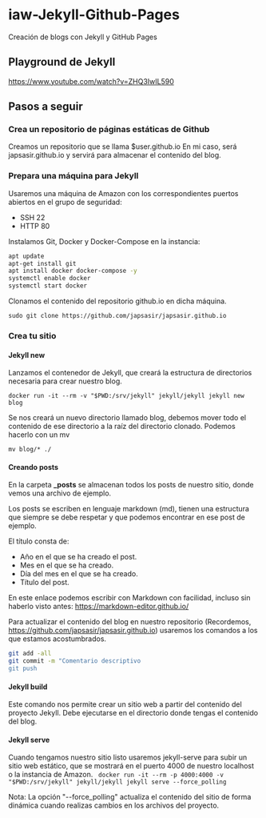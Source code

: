 # iaw-Jekyll-Github-Pages
Creación de blogs con Jekyll y GitHub Pages

## Playground de Jekyll

https://www.youtube.com/watch?v=ZHQ3IwIL590

## Pasos a seguir

### Crea un repositorio de páginas estáticas de Github
Creamos un repositorio que se llama $user.github.io En mi caso, será japsasir.github.io y servirá para almacenar el contenido del blog.

### Prepara una máquina para Jekyll

Usaremos una máquina de Amazon con los correspondientes puertos abiertos en el grupo de seguridad:

- SSH 22
- HTTP 80

Instalamos Git, Docker y Docker-Compose en la instancia:


```bash
apt update
apt-get install git
apt install docker docker-compose -y
systemctl enable docker
systemctl start docker
```

Clonamos el contenido del repositorio github.io en dicha máquina.

`sudo git clone https://github.com/japsasir/japsasir.github.io`

### Crea tu sitio

#### Jekyll new
Lanzamos el contenedor de Jekyll, que creará la estructura de directorios necesaria para crear nuestro blog.

`docker run -it --rm -v "$PWD:/srv/jekyll" jekyll/jekyll jekyll new blog`

Se nos creará un nuevo directorio llamado blog, debemos mover todo el contenido de ese directorio a la raíz del directorio clonado. Podemos hacerlo con un mv

`mv blog/* ./`

#### Creando posts

En la carpeta **_posts** se almacenan todos los posts de nuestro sitio, donde vemos una archivo de ejemplo.

Los posts se escriben en lenguaje markdown (md), tienen una estructura que siempre se debe respetar y que podemos encontrar en ese post de ejemplo.

El título consta de:

- Año en el que se ha creado el post.
- Mes en el que se ha creado.
- Día del mes en el que se ha creado.
- Título del post.

En este enlace podemos escribir con Markdown con facilidad, incluso sin haberlo visto antes:
https://markdown-editor.github.io/

Para actualizar el contenido del blog en nuestro repositorio (Recordemos, https://github.com/japsasir/japsasir.github.io) usaremos los comandos a los que estamos acostumbrados.

```bash
git add -all
git commit -m "Comentario descriptivo
git push
```

#### Jekyll build
Este comando nos permite crear un sitio web a partir del contenido del proyecto Jekyll. Debe ejecutarse en el directorio donde tengas el contenido del blog.

#### Jekyll serve
Cuando tengamos nuestro sitio listo usaremos jekyll-serve para subir un sitio web estático, que se mostrará en el puerto 4000 de nuestro localhost o la instancia de Amazon.
`
docker run -it --rm -p 4000:4000 -v "$PWD:/srv/jekyll" jekyll/jekyll jekyll serve --force_polling`

Nota: La opción "--force_polling" actualiza el contenido del sitio de forma dinámica cuando realizas cambios en los archivos del proyecto.